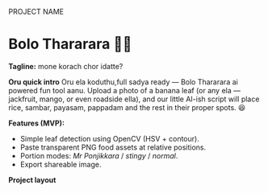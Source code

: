 
PROJECT NAME

# Bolo Thararara 🍃🍛

**Tagline:** mone korach chor idatte?

**Oru quick intro**
Oru ela koduthu,full sadya ready — Bolo Thararara ai powered fun tool aanu. Upload a photo of a banana leaf (or any ela — jackfruit, mango, or even roadside ella), and our little AI-ish script will place rice, sambar, payasam, pappadam and the rest in their proper spots. 😆

**Features (MVP):**
- Simple leaf detection using OpenCV (HSV + contour).
- Paste transparent PNG food assets at relative positions.
- Portion modes: *Mr Ponjikkara* / *stingy* / *normal*.
- Export shareable image.

**Project layout**
